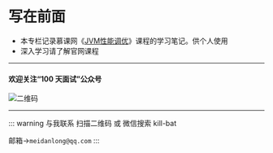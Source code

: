 # 写在前面
* 本专栏记录慕课网《[JVM性能调优]()》课程的学习笔记。供个人使用
* 深入学习请了解官网课程

---

#### 欢迎关注“100 天面试”公众号

![二维码](https://s2.ax1x.com/2020/01/07/l6B02T.jpg)

---

::: warning 与我联系
扫描二维码 或 微信搜索 kill-bat

邮箱->`meidanlong@qq.com`
:::
